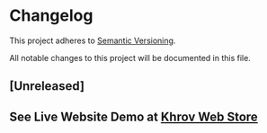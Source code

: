 # Changelog

This project adheres to [Semantic Versioning](https://semver.org/spec/v2.0.0.html).

All notable changes to this project will be documented in this file.

## [Unreleased]
## See Live Website Demo at [Khrov Web Store](http://webstore.khrov.com/index.php)
